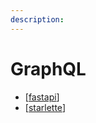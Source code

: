 ```yaml
---
description: 
---
```

# GraphQL

- [[fastapi]]
- [[starlette]]

[//begin]: # "Autogenerated link references for markdown compatibility"
[fastapi]: fastapi "Fastapi"
[starlette]: starlette "Starlette"
[//end]: # "Autogenerated link references"